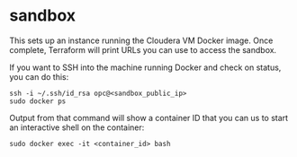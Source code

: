 # sandbox
This sets up an instance running the Cloudera VM Docker image.  Once complete, Terraform will print URLs you can use to access the sandbox.

If you want to SSH into the machine running Docker and check on status, you can do this:

    ssh -i ~/.ssh/id_rsa opc@<sandbox_public_ip>
    sudo docker ps

Output from that command will show a container ID that you can us to start an interactive shell on the container:

    sudo docker exec -it <container_id> bash
